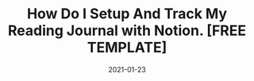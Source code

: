 ---
title:  How Do I Setup And Track My Reading Journal with Notion. [FREE TEMPLATE]
slug: https://www.youtube.com/watch?v=diWce0Xjs_0
date: "2021-01-23"
playlist: "#BAHASBUKU"
featured_image: https://i9.ytimg.com/vi/diWce0Xjs_0/maxresdefault.jpg?time=1627788300000&sqp=CIyomIgG&rs=AOn4CLCr4siCBGxrLdM9q8bBwnumBrndhQ
---